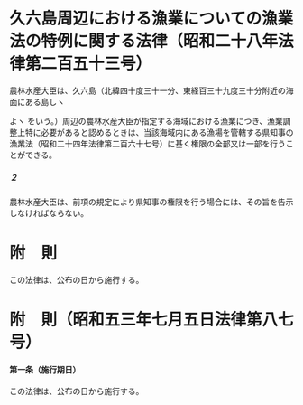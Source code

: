 # 久六島周辺における漁業についての漁業法の特例に関する法律（昭和二十八年法律第二百五十三号）
農林水産大臣は、久六島（北緯四十度三十一分、東経百三十九度三十分附近の海面にある島しヽ

よヽ
をいう。）周辺の農林水産大臣が指定する海域における漁業につき、漁業調整上特に必要があると認めるときは、当該海域内にある漁場を管轄する県知事の漁業法（昭和二十四年法律第二百六十七号）に基く権限の全部又は一部を行うことができる。
##### ２
農林水産大臣は、前項の規定により県知事の権限を行う場合には、その旨を告示しなければならない。
# 附　則
この法律は、公布の日から施行する。
# 附　則（昭和五三年七月五日法律第八七号）
#### 第一条（施行期日）
この法律は、公布の日から施行する。
